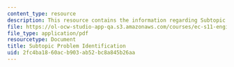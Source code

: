 ```yaml
---
content_type: resource
description: This resource contains the information regarding Subtopic Problem Identification.
file: https://ol-ocw-studio-app-qa.s3.amazonaws.com/courses/ec-s11-engineering-capacity-in-community-based-healthcare-fall-2005/2fc4ba1860acb903ab52bc8a845b26aa_MITEC_S11F05_support_intro.pdf
file_type: application/pdf
resourcetype: Document
title: Subtopic Problem Identification
uid: 2fc4ba18-60ac-b903-ab52-bc8a845b26aa
---
```

